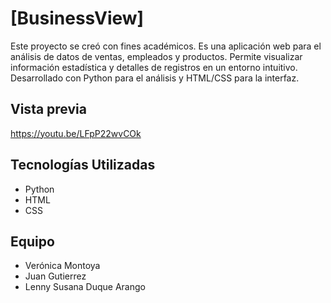 # [BusinessView]


Este proyecto se creó con fines académicos. Es una aplicación web para el análisis de datos de ventas, empleados y productos. Permite visualizar información estadística y detalles de registros en un entorno intuitivo. Desarrollado con Python para el análisis y HTML/CSS para la interfaz.



## Vista previa


https://youtu.be/LFpP22wvCOk
## Tecnologías Utilizadas

- Python
- HTML
- CSS

## Equipo

- Verónica Montoya
- Juan Gutierrez 
- Lenny Susana Duque Arango 
